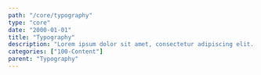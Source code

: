 ```yaml
---
path: "/core/typography"
type: "core"
date: "2000-01-01"
title: "Typography"
description: "Lorem ipsum dolor sit amet, consectetur adipiscing elit. Nunc tempus laoreet leo sit amet iaculis."
categories: ["100-Content"]
parent: "Typography"
---
```

